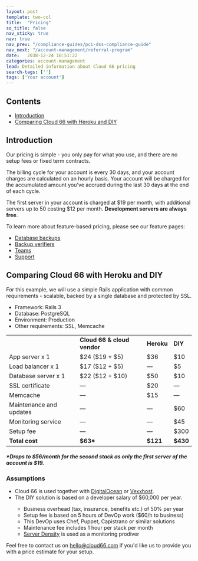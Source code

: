 ```yaml
---
layout: post
template: two-col
title:  "Pricing"
so_title: false
nav_sticky: true
nav: true
nav_prev: "/compliance-guides/pci-dss-compliance-guide"
nav_next: "/account-management/referral-program"
date:   2038-12-24 10:51:22
categories: account-management
lead: Detailed information about Cloud 66 pricing
search-tags: ['']
tags: ['Your account']
---
```


<h2>Contents</h2>
<ul class="page-toc">
	<li>
		<a href="#intro">Introduction</a>
	</li>
	<li>
		<a href="#example">Comparing Cloud 66 with Heroku and DIY</a>
	</li>
</ul>

<h2 id="intro">Introduction</h2>

Our pricing is simple - you only pay for what you use, and there are no setup fees or fixed term contracts.

The billing cycle for your account is every 30 days, and your account charges are calculated on an hourly basis.
Your account will be charged for the accumulated amount you've accrued during the last 30 days at the end of each cycle.

The first server in your account is charged at $19 per month, with additional servers up to 50 costing $12 per month. <b>Development servers are always free</b>.

To learn more about feature-based pricing, please see our feature pages:

<ul class="page-toc">
<li><a href="/stack-add-ins/database-backups#pricing">Database backups</a></li>
<li><a href="/database-management/backup-verification#pricing">Backup verifiers</a></li>
<li><a href="/account-management/team-accounts#pricing">Teams</a></li>
<li><a href="/account-management/support-plans">Support</a></li>
</ul>

<h2 id="example">Comparing Cloud 66 with Heroku and DIY</h2>

For this example, we will use a simple Rails application with common requirements - scalable, backed by a single database and protected by SSL.

* Framework: Rails 3
* Database: PostgreSQL
* Environment: Production
* Other requirements: SSL, Memcache

<table class='table table-bordered table-striped table-small'>
<tr>
  <td></td>
  <td><b>Cloud 66 & cloud vendor</b></td>
  <td><b>Heroku</b></td>
  <td><b>DIY</b></td>
</tr>
<tr>
  <td>App server x 1</td>
  <td>$24 ($19 + $5)</td>
  <td>$36</td>
  <td>$10</td>
</tr>
<tr>
  <td>Load balancer x 1</td>
  <td>$17 ($12 + $5)</td>
  <td>&mdash;</td>
  <td>$5</td>
</tr>
<tr>
  <td>Database server x 1</td>
  <td>$22 ($12 + $10)</td>
  <td>$50</td>
  <td>$10</td>
</tr>
<tr>
  <td>SSL certificate</td>
  <td>&mdash;</td>
  <td>$20</td>
  <td>&mdash;</td>
</tr>
<tr>
  <td>Memcache</td>
  <td>&mdash;</td>
  <td>$15</td>
  <td>&mdash;</td>
</tr>
<tr>
  <td>Maintenance and updates</td>
  <td>&mdash;</td>
  <td>&mdash;</td>
  <td>$60</td>
</tr>
<tr>
  <td>Monitoring service</td>
  <td>&mdash;</td>
  <td>&mdash;</td>
  <td>$45</td>
</tr>
<tr>
  <td>Setup fee</td>
  <td>&mdash;</td>
  <td>&mdash;</td>
  <td>$300</td>
</tr>
<tr>
  <td><b>Total cost</b></td>
  <td><b>$63*</b></td>
  <td><b>$121</b></td>
  <td><b>$430</b></td>
</tr>
</table>
<h5>*Drops to $56/month for the second stack as only the first server of the account is $19.</h5>

### Assumptions

<ul class="list">
<li>Cloud 66 is used together with <a href="http://digitalocean.com">DigitalOcean</a> or <a href="http://vexxhost.com">Vexxhost</a>.</li>
<li>The DIY solution is based on a developer salary of $60,000 per year.</li>
<ul class="list">
	<li>Business overhead (tax, insurance, benefits etc.) of 50% per year</li>
	<li>Setup fee is based on 5 hours of DevOp work ($60/h to business)</li>
	<li>This DevOp uses Chef, Puppet, Capistrano or similar solutions</li>
	<li>Maintenance fee includes 1 hour per stack per month</li>
	<li><a href="http://www.serverdensity.com/">Server Density</a> is used as a monitoring prodiver</li>
</ul>
</ul>

Feel free to contact us on <a href="mailto:hello@cloud66.com">hello@cloud66.com</a> if you'd like us to provide you with a price estimate for your setup.

